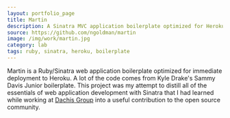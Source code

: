 ```yaml
---
layout: portfolio_page
title: Martin
description: A Sinatra MVC application boilerplate optimized for Heroku.
source: https://github.com/ngoldman/martin
image: /img/work/martin.jpg
category: lab
tags: ruby, sinatra, heroku, boilerplate
---
```


Martin is a Ruby/Sinatra web application boilerplate optimized for immediate
deployment to Heroku. A lot of the code comes from Kyle Drake's
Sammy Davis Junior boilerplate. This project was my attempt to distill all of
the essentials of web application development with Sinatra that I had learned
while working at [Dachis Group](http://www.dachisgroup.com/)
into a useful contribution to the open source community.
